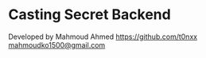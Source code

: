 # Casting Secret Backend
Developed by Mahmoud Ahmed 
https://github.com/t0nxx
mahmoudko1500@gmail.com
